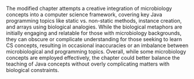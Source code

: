 The modified chapter attempts a creative integration of microbiology concepts into a computer science framework, covering key Java programming topics like static vs. non-static methods, instance creation, and arrays using biological analogies. While the biological metaphors are initially engaging and relatable for those with microbiology backgrounds, they can obscure or complicate understanding for those seeking to learn CS concepts, resulting in occasional inaccuracies or an imbalance between microbiological and programming topics. Overall, while some microbiology concepts are employed effectively, the chapter could better balance the teaching of Java concepts without overly complicating matters with biological constraints.
